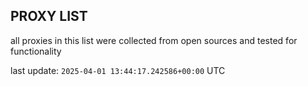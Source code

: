 ## PROXY LIST

all proxies in this list were collected from open sources and tested for functionality

last update: `2025-04-01 13:44:17.242586+00:00` UTC